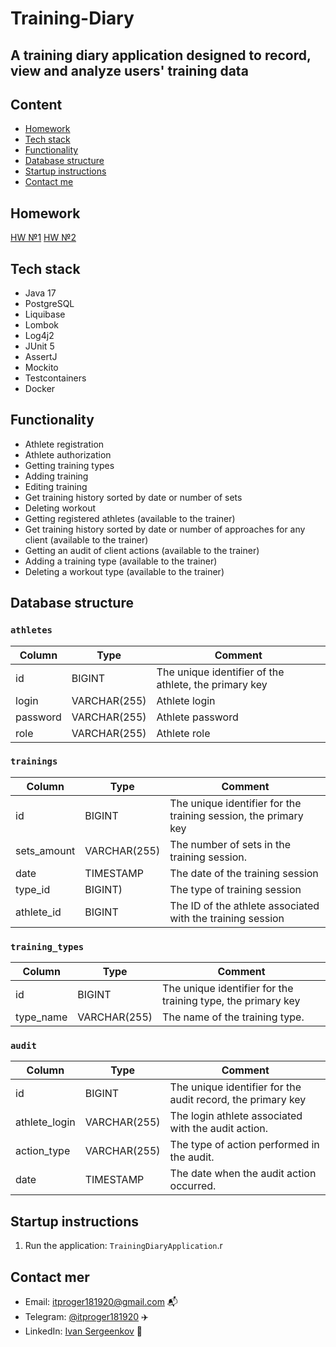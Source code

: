 # Training-Diary

## A training diary application designed to record, view and analyze users' training data

## Content

- [Homework](#homework)
- [Tech stack](#tech-stack)
- [Functionality](#functionality)
- [Database structure](#database-structure)
- [Startup instructions](#startup-instructions)
- [Contact me](#contact-me)

## Homework

[HW №1](https://github.com/sergeenkovv/Training-Diary/pull/1)
[HW №2](https://github.com/sergeenkovv/Training-Diary/pull/2)

## Tech stack

+ Java 17
+ PostgreSQL
+ Liquibase
+ Lombok
+ Log4j2
+ JUnit 5
+ AssertJ
+ Mockito
+ Testcontainers
+ Docker

## Functionality

- Athlete registration
- Athlete authorization
- Getting training types
- Adding training
- Editing training
- Get training history sorted by date or number of sets
- Deleting workout
- Getting registered athletes (available to the trainer)
- Get training history sorted by date or number of approaches for any client (available to the trainer)
- Getting an audit of client actions (available to the trainer)
- Adding a training type (available to the trainer)
- Deleting a workout type (available to the trainer)

## Database structure

### `athletes`

| Column   | Type         | Comment                                               |
|----------|--------------|-------------------------------------------------------|
| id       | BIGINT       | The unique identifier of the athlete, the primary key |
| login    | VARCHAR(255) | Athlete login                                         |
| password | VARCHAR(255) | Athlete password                                      |
| role     | VARCHAR(255) | Athlete role                                          |

### `trainings`

| Column      | Type         | Comment                                                         |
|-------------|--------------|-----------------------------------------------------------------|
| id          | BIGINT       | The unique identifier for the training session, the primary key |
| sets_amount | VARCHAR(255) | The number of sets in the training session.                     |
| date        | TIMESTAMP    | The date of the training session                                |
| type_id     | BIGINT)      | The type of training session                                    |
| athlete_id  | BIGINT       | The ID of the athlete associated with the training session      |

### `training_types`

| Column    | Type         | Comment                                                      |
|-----------|--------------|--------------------------------------------------------------|
| id        | BIGINT       | The unique identifier for the training type, the primary key |
| type_name | VARCHAR(255) | The name of the training type.                               |

### `audit`

| Column        | Type         | Comment                                                     |
|---------------|--------------|-------------------------------------------------------------|
| id            | BIGINT       | The unique identifier for the audit record, the primary key |
| athlete_login | VARCHAR(255) | The login athlete associated with the audit action.         |
| action_type   | VARCHAR(255) | The type of action performed in the audit.                  |
| date          | TIMESTAMP    | The date when the audit action occurred.                    |

## Startup instructions

1. Run the application: ` TrainingDiaryApplication `.r

## Contact mer

+ Email: [itproger181920@gmail.com](https://mail.google.com/mail/u/0/?view=cm&fs=1&tf=1&to=itproger181920@gmail.com) 📬
+ Telegram: [@itproger181920](https://t.me/itproger181920) ✈️
+ LinkedIn: [Ivan Sergeenkov](https://www.linkedin.com/in/ivan-sergeenkov-553419294?utm_source=share&utm_campaign=share_via&utm_content=profile&utm_medium=android_app) 🌊